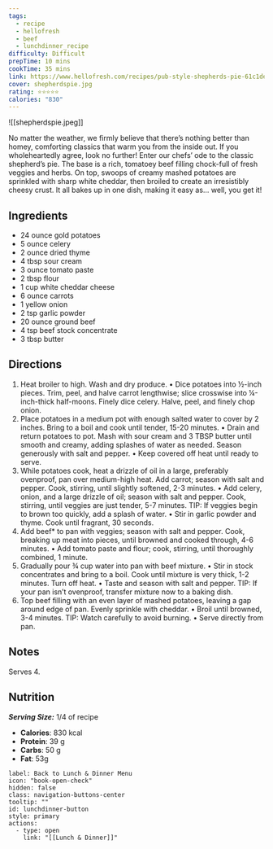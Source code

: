 ```yaml
---
tags:
  - recipe
  - hellofresh
  - beef
  - lunchdinner_recipe
difficulty: Difficult
prepTime: 10 mins
cookTime: 35 mins
link: https://www.hellofresh.com/recipes/pub-style-shepherds-pie-61c1deb95f70607d783e0315
cover: shepherdspie.jpg
rating: ⭐️⭐️⭐️⭐️⭐️
calories: "830"
---
```


![[shepherdspie.jpeg]]

No matter the weather, we firmly believe that there’s nothing better than homey, comforting classics that warm you from the inside out. If you wholeheartedly agree, look no further! Enter our chefs’ ode to the classic shepherd’s pie. The base is a rich, tomatoey beef filling chock-full of fresh veggies and herbs. On top, swoops of creamy mashed potatoes are sprinkled with sharp white cheddar, then broiled to create an irresistibly cheesy crust. It all bakes up in one dish, making it easy as... well, you get it!

## Ingredients
- 24 ounce gold potatoes
- 5 ounce celery
- 2 ounce dried thyme
- 4 tbsp sour cream
- 3 ounce tomato paste
- 2 tbsp flour
- 1 cup white cheddar cheese
- 6 ounce carrots
- 1 yellow onion
- 2 tsp garlic powder
- 20 ounce ground beef
- 4 tsp beef stock concentrate
- 3 tbsp butter


## Directions
1. Heat broiler to high. Wash and dry produce. • Dice potatoes into ½-inch pieces. Trim, peel, and halve carrot lengthwise; slice crosswise into ¼-inch-thick half-moons. Finely dice celery. Halve, peel, and finely chop onion.
2. Place potatoes in a medium pot with enough salted water to cover by 2 inches. Bring to a boil and cook until tender, 15-20 minutes. • Drain and return potatoes to pot. Mash with sour cream and 3 TBSP butter until smooth and creamy, adding splashes of water as needed. Season generously with salt and pepper. • Keep covered off heat until ready to serve.
3. While potatoes cook, heat a drizzle of oil in a large, preferably ovenproof, pan over medium-high heat. Add carrot; season with salt and pepper. Cook, stirring, until slightly softened, 2-3 minutes. • Add celery, onion, and a large drizzle of oil; season with salt and pepper. Cook, stirring, until veggies are just tender, 5-7 minutes. TIP: If veggies begin to brown too quickly, add a splash of water. • Stir in garlic powder and thyme. Cook until fragrant, 30 seconds.
4. Add beef* to pan with veggies; season with salt and pepper. Cook, breaking up meat into pieces, until browned and cooked through, 4-6 minutes. • Add tomato paste and flour; cook, stirring, until thoroughly combined, 1 minute.
5. Gradually pour ¾ cup water into pan with beef mixture. • Stir in stock concentrates and bring to a boil. Cook until mixture is very thick, 1-2 minutes. Turn off heat. • Taste and season with salt and pepper. TIP: If your pan isn’t ovenproof, transfer mixture now to a baking dish.
6. Top beef filling with an even layer of mashed potatoes, leaving a gap around edge of pan. Evenly sprinkle with cheddar. • Broil until browned, 3-4 minutes. TIP: Watch carefully to avoid burning. • Serve directly from pan.

## Notes
Serves 4.

## Nutrition
***Serving Size:*** 1/4 of recipe
- **Calories**: 830 kcal
- **Protein**: 39 g
- **Carbs**: 50 g
- **Fat**: 53g


```meta-bind-button
label: Back to Lunch & Dinner Menu
icon: "book-open-check"
hidden: false
class: navigation-buttons-center
tooltip: ""
id: lunchdinner-button
style: primary
actions:
  - type: open
    link: "[[Lunch & Dinner]]"

```
 
